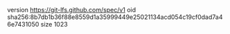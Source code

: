 version https://git-lfs.github.com/spec/v1
oid sha256:8b7db1b36f88e8559d1a35999449e25021134acd054c19cf0dad7a46e7431050
size 1023
